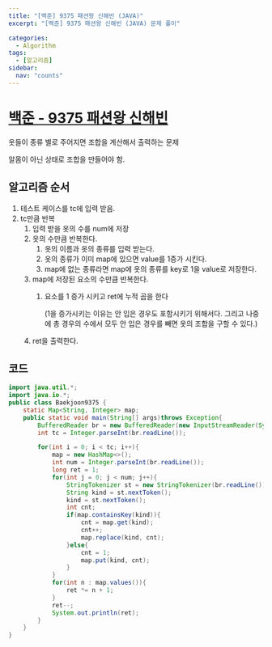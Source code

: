 ```yaml
---
title: "[백준] 9375 패션왕 신해빈 (JAVA)"
excerpt: "[백준] 9375 패션왕 신해빈 (JAVA) 문제 풀이"

categories:
  - Algorithm
tags:
  - [알고리즘]
sidebar:
  nav: "counts"
---
```


# [백준 - 9375 패션왕 신해빈](https://www.acmicpc.net/problem/9375)

옷들이 종류 별로 주어지면 조합을 계산해서 출력하는 문제

알몸이 아닌 상태로 조합을 만들어야 함.

## 알고리즘 순서

1. 테스트 케이스를 tc에 입력 받음.
2. tc만큼 반복
   1. 입력 받을 옷의 수를 num에 저장
   2. 옷의 수만큼 반복한다.
      1. 옷의 이름과 옷의 종류를 입력 받는다.
      2. 옷의 종류가 이미 map에 있으면 value를 1증가 시킨다.
      3. map에 없는 종류라면 map에 옷의 종류를 key로 1을 value로 저장한다.
   3. map에 저장된 요소의 수만큼 반복한다.
      1. 요소를 1 증가 시키고 ret에 누적 곱을 한다

         (1을 증가시키는 이유는 안 입은 경우도 포함시키기 위해서다. 그리고 나중에 총 경우의 수에서 모두 안 입은 경우를 빼면 옷의 조합을 구할 수 있다.)
   4. ret을 출력한다.

## 코드

```java
import java.util.*;
import java.io.*;
public class Baekjoon9375 {
    static Map<String, Integer> map;
    public static void main(String[] args)throws Exception{
        BufferedReader br = new BufferedReader(new InputStreamReader(System.in));
        int tc = Integer.parseInt(br.readLine());

        for(int i = 0; i < tc; i++){
            map = new HashMap<>();
            int num = Integer.parseInt(br.readLine());
            long ret = 1;
            for(int j = 0; j < num; j++){
                StringTokenizer st = new StringTokenizer(br.readLine());
                String kind = st.nextToken();
                kind = st.nextToken();
                int cnt;
                if(map.containsKey(kind)){
                    cnt = map.get(kind);
                    cnt++;
                    map.replace(kind, cnt);
                }else{
                    cnt = 1;
                    map.put(kind, cnt);
                }
            }
            for(int n : map.values()){
                ret *= n + 1;
            }
            ret--;
            System.out.println(ret);
        }
    }
}
```
